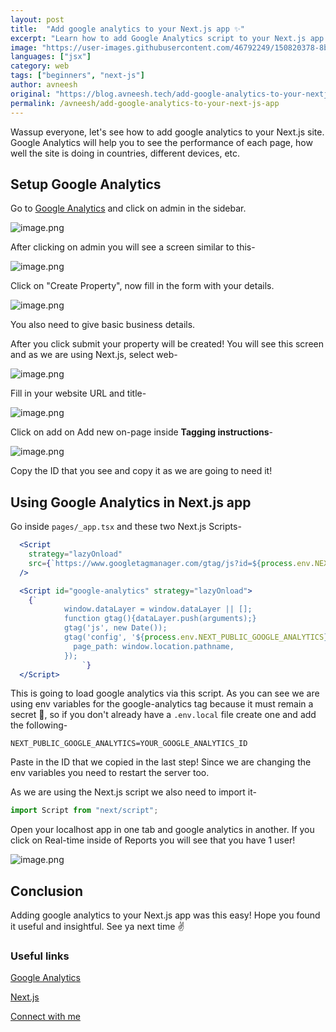 ```yaml
---
layout: post
title:  "Add google analytics to your Next.js app ✨"
excerpt: "Learn how to add Google Analytics script to your Next.js app."
image: "https://user-images.githubusercontent.com/46792249/150820378-8ba79cd6-b0e9-484b-93b7-6445b0680cd1.png"
languages: ["jsx"]
category: web
tags: ["beginners", "next-js"]
author: avneesh
original: "https://blog.avneesh.tech/add-google-analytics-to-your-nextjs-app"
permalink: /avneesh/add-google-analytics-to-your-next-js-app
---
```


Wassup everyone, let's see how to add google analytics to your Next.js site. Google Analytics will help you to see the performance of each page, how well the site is doing in countries, different devices, etc.

## Setup Google Analytics
Go to  [Google Analytics](https://analytics.google.com/analytics/web/#/report-home/a215528627w297101680p257398486) and click on admin in the sidebar.

![image.png](https://cdn.hashnode.com/res/hashnode/image/upload/v1642347546151/V_VNBwjDM.png)

After clicking on admin you will see a screen similar to this-

![image.png](https://cdn.hashnode.com/res/hashnode/image/upload/v1642347749350/EkD2EHa3Z.png)

Click on "Create Property", now fill in the form with your details.

![image.png](https://cdn.hashnode.com/res/hashnode/image/upload/v1642347967831/C2JOHnX-W.png)

You also need to give basic business details.

After you click submit your property will be created! You will see this screen and as we are using Next.js, select web-

![image.png](https://cdn.hashnode.com/res/hashnode/image/upload/v1642348270857/uZb1Ioz8s.png)

Fill in your website URL and title-

![image.png](https://cdn.hashnode.com/res/hashnode/image/upload/v1642348443210/En2V_kUHK.png)

Click on add on Add new on-page inside **Tagging instructions**-

![image.png](https://cdn.hashnode.com/res/hashnode/image/upload/v1642348649689/0fbjYdwFL.png)

Copy the ID that you see and copy it as we are going to need it!

## Using Google Analytics in Next.js app

Go inside `pages/_app.tsx` and these two Next.js Scripts-

```jsx
  <Script
    strategy="lazyOnload"
    src={`https://www.googletagmanager.com/gtag/js?id=${process.env.NEXT_PUBLIC_GOOGLE_ANALYTICS}`}
  />

  <Script id="google-analytics" strategy="lazyOnload">
    {`
            window.dataLayer = window.dataLayer || [];
            function gtag(){dataLayer.push(arguments);}
            gtag('js', new Date());
            gtag('config', '${process.env.NEXT_PUBLIC_GOOGLE_ANALYTICS}', {
              page_path: window.location.pathname,
            });
                `}
  </Script>
```

This is going to load google analytics via this script. As you can see we are using env variables for the google-analytics tag because it must remain a secret 🤫, so if you don't already have a `.env.local` file create one and add the following-

```
NEXT_PUBLIC_GOOGLE_ANALYTICS=YOUR_GOOGLE_ANALYTICS_ID
```

Paste in the ID that we copied in the last step! Since we are changing the env variables you need to restart the server too.

As we are using the Next.js script we also need to import it-

```jsx
import Script from "next/script";
```

Open your localhost app in one tab and google analytics in another. If you click on Real-time inside of Reports you will see that you have 1 user!

![image.png](https://cdn.hashnode.com/res/hashnode/image/upload/v1642350505812/oMFfF0elgj.png)

## Conclusion

Adding google analytics to your Next.js app was this easy! Hope you found it useful and insightful. See ya next time ✌️

### Useful links

[Google Analytics](https://analytics.google.com/analytics/web/#/report-home/a215528627w297101680p257398486) 

[Next.js](https://nextjs.org/)

[Connect with me](https://links.avneesh.tech/)  
